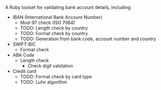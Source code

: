 A Ruby toolset for validating bank account details, including:
* IBAN (International Bank Account Number)
	* Mod-97 check (ISO 7064)
	* TODO: Length check by country
	* TODO: Format check by country
	* TODO: Generation from bank code, account number and country
* SWIFT-BIC
	* Format check
* ABA Code
  * Length check
	* Check digit validation
* Credit card
	* TODO: Format check by card type
	* TODO: Luhn algorithm

